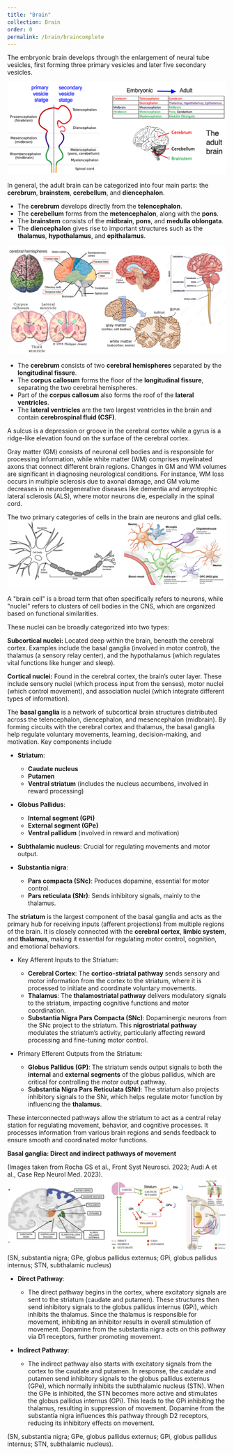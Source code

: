 ```yaml
---
title: "Brain"
collection: Brain
order: 0
permalink: /brain/braincomplete
---
```

The embryonic brain develops through the enlargement of neural tube vesicles, first forming three primary vesicles and later five secondary vesicles.

![Brain](/images/Brain_1.png)  

In general, the adult brain can be categorized into four main parts: the **cerebrum**, **brainstem**, **cerebellum**, and **diencephalon**.

- The **cerebrum** develops directly from the **telencephalon**.
- The **cerebellum** forms from the **metencephalon**, along with the **pons**.
- The **brainstem** consists of the **midbrain**, **pons**, and **medulla oblongata**.
- The **diencephalon** gives rise to important structures such as the **thalamus**, **hypothalamus**, and **epithalamus**.

![Brain](/images/Brain_2.png)  

- The **cerebrum** consists of two **cerebral hemispheres** separated by the **longitudinal fissure**.
- The **corpus callosum** forms the floor of the **longitudinal fissure**, separating the two cerebral hemispheres.
- Part of the **corpus callosum** also forms the roof of the **lateral ventricles**.
- The **lateral ventricles** are the two largest ventricles in the brain and contain **cerebrospinal fluid (CSF)**.  

A sulcus is a depression or groove in the cerebral cortex while a gyrus is a ridge-like elevation found on the surface of the cerebral cortex.

Gray matter (GM) consists of neuronal cell bodies and is responsible for processing information, while white matter (WM) comprises myelinated axons that connect different brain regions. Changes in GM and WM volumes are significant in diagnosing neurological conditions. For instance, WM loss occurs in multiple sclerosis due to axonal damage, and GM volume decreases in neurodegenerative diseases like dementia and amyotrophic lateral sclerosis (ALS), where motor neurons die, especially in the spinal cord.

The two primary categories of cells in the brain are neurons and glial cells.  
![Neuron](/images/Neuron.png) 

A "brain cell" is a broad term that often specifically refers to neurons, while "nuclei" refers to clusters of cell bodies in the CNS, which are organized based on functional similarities.  

These nuclei can be broadly categorized into two types:

**Subcortical nuclei:** Located deep within the brain, beneath the cerebral cortex. Examples include the basal ganglia (involved in motor control), the thalamus (a sensory relay center), and the hypothalamus (which regulates vital functions like hunger and sleep).
  
**Cortical nuclei:** Found in the cerebral cortex, the brain’s outer layer. These include sensory nuclei (which process input from the senses), motor nuclei (which control movement), and association nuclei (which integrate different types of information).

The **basal ganglia** is a network of subcortical brain structures distributed across the telencephalon, diencephalon, and mesencephalon (midbrain). By forming circuits with the cerebral cortex and thalamus, the basal ganglia help regulate voluntary movements, learning, decision-making, and motivation. Key components include  

- **Striatum**: 
  - **Caudate nucleus** 
  - **Putamen**
  - **Ventral striatum** (includes the nucleus accumbens, involved in reward processing)
  
- **Globus Pallidus**:
  - **Internal segment (GPi)**
  - **External segment (GPe)**
  - **Ventral pallidum** (involved in reward and motivation)

- **Subthalamic nucleus**: Crucial for regulating movements and motor output.

- **Substantia nigra**:
  - **Pars compacta (SNc)**: Produces dopamine, essential for motor control.
  - **Pars reticulata (SNr)**: Sends inhibitory signals, mainly to the thalamus.

The **striatum** is the largest component of the basal ganglia and acts as the primary hub for receiving inputs (afferent projections) from multiple regions of the brain. It is closely connected with the **cerebral cortex**, **limbic system**, and **thalamus**, making it essential for regulating motor control, cognition, and emotional behaviors.

- Key Afferent Inputs to the Striatum:
    - **Cerebral Cortex**: The **cortico-striatal pathway** sends sensory and motor information from the cortex to the striatum, where it is processed to initiate and coordinate voluntary movements.
    - **Thalamus**: The **thalamostriatal pathway** delivers modulatory signals to the striatum, impacting cognitive functions and motor coordination.
    - **Substantia Nigra Pars Compacta (SNc)**: Dopaminergic neurons from the SNc project to the striatum. This **nigrostriatal pathway** modulates the striatum’s activity, particularly affecting reward processing and fine-tuning motor control.

- Primary Efferent Outputs from the Striatum:
    - **Globus Pallidus (GP)**: The striatum sends output signals to both the **internal** and **external segments** of the globus pallidus, which are critical for controlling the motor output pathway.
    - **Substantia Nigra Pars Reticulata (SNr)**: The striatum also projects inhibitory signals to the SNr, which helps regulate motor function by influencing the **thalamus**.

These interconnected pathways allow the striatum to act as a central relay station for regulating movement, behavior, and cognitive processes. It processes information from various brain regions and sends feedback to ensure smooth and coordinated motor functions.

**Basal ganglia: Direct and indirect pathways of movement**  

(Images taken from Rocha GS et al., Front Syst Neurosci. 2023;  Audi A et al., Case Rep Neurol Med. 2023).
![Basal ganglia](/images/Basalganglia.png) 
(SN, substantia nigra; GPe, globus pallidus externus; GPi, globus pallidus internus; STN, subthalamic nucleus)  

- **Direct Pathway**: 
  - The direct pathway begins in the cortex, where excitatory signals are sent to the striatum (caudate and putamen). These structures then send inhibitory signals to the globus pallidus internus (GPi), which inhibits the thalamus. Since the thalamus is responsible for movement, inhibiting an inhibitor results in overall stimulation of movement. Dopamine from the substantia nigra acts on this pathway via D1 receptors, further promoting movement.

- **Indirect Pathway**: 
  - The indirect pathway also starts with excitatory signals from the cortex to the caudate and putamen. In response, the caudate and putamen send inhibitory signals to the globus pallidus externus (GPe), which normally inhibits the subthalamic nucleus (STN). When the GPe is inhibited, the STN becomes more active and stimulates the globus pallidus internus (GPi). This leads to the GPi inhibiting the thalamus, resulting in suppression of movement. Dopamine from the substantia nigra influences this pathway through D2 receptors, reducing its inhibitory effects on movement. 

(SN, substantia nigra; GPe, globus pallidus externus; GPi, globus pallidus internus; STN, subthalamic nucleus).


